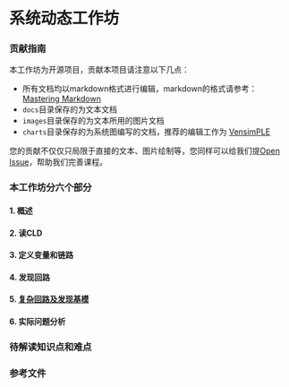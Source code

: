 # 系统动态工作坊

### 贡献指南

本工作坊为开源项目，贡献本项目请注意以下几点：

* 所有文档均以markdown格式进行编辑，markdown的格式请参考：[Mastering Markdown](https://guides.github.com/features/mastering-markdown/ "Markdown")
* `docs`目录保存的为文本文档
* `images`目录保存的为文本所用的图片文档
* `charts`目录保存的为系统图编写的文档，推荐的编辑工作为 [VensimPLE](https://vensim.com/vensim-personal-learning-edition/ "PLE")



您的贡献不仅仅只局限于直接的文本、图片绘制等，您同样可以给我们提[Open Issue](https://github.com/erizhang/systemdynamics/issues "open issues")，帮助我们完善课程。





### 本工作坊分六个部分

#### 1. 概述

#### 2. 读CLD

#### 3. 定义变量和链路

#### 4. 发现回路

#### 5. [复杂回路及发现基模](docs/multiple_loop.md "复杂回路")

#### 6. 实际问题分析


### 待解读知识点和难点
### 参考文件

### 


